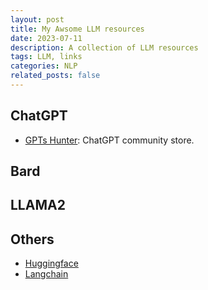 ```yaml
---
layout: post
title: My Awsome LLM resources
date: 2023-07-11
description: A collection of LLM resources
tags: LLM, links
categories: NLP
related_posts: false
---
```


## ChatGPT
* [GPTs Hunter](https://www.gptshunter.com/): ChatGPT community store.

## Bard

## LLAMA2

## Others
* [Huggingface](https://huggingface.co/)
* [Langchain](https://python.langchain.com/)
